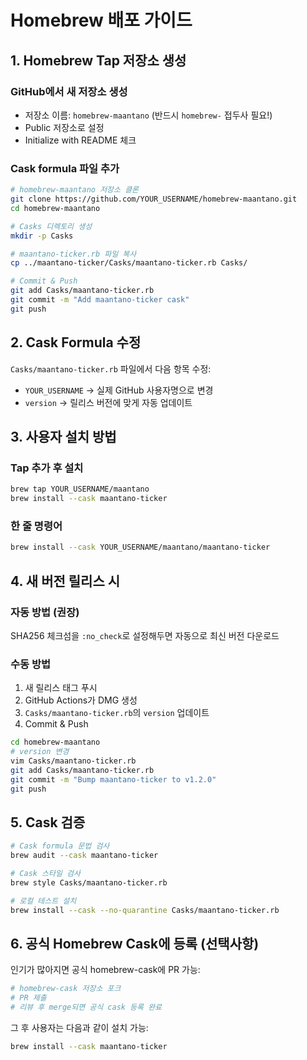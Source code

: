 # Homebrew 배포 가이드

## 1. Homebrew Tap 저장소 생성

### GitHub에서 새 저장소 생성
- 저장소 이름: `homebrew-maantano` (반드시 `homebrew-` 접두사 필요!)
- Public 저장소로 설정
- Initialize with README 체크

### Cask formula 파일 추가
```bash
# homebrew-maantano 저장소 클론
git clone https://github.com/YOUR_USERNAME/homebrew-maantano.git
cd homebrew-maantano

# Casks 디렉토리 생성
mkdir -p Casks

# maantano-ticker.rb 파일 복사
cp ../maantano-ticker/Casks/maantano-ticker.rb Casks/

# Commit & Push
git add Casks/maantano-ticker.rb
git commit -m "Add maantano-ticker cask"
git push
```

## 2. Cask Formula 수정

`Casks/maantano-ticker.rb` 파일에서 다음 항목 수정:
- `YOUR_USERNAME` → 실제 GitHub 사용자명으로 변경
- `version` → 릴리스 버전에 맞게 자동 업데이트

## 3. 사용자 설치 방법

### Tap 추가 후 설치
```bash
brew tap YOUR_USERNAME/maantano
brew install --cask maantano-ticker
```

### 한 줄 명령어
```bash
brew install --cask YOUR_USERNAME/maantano/maantano-ticker
```

## 4. 새 버전 릴리스 시

### 자동 방법 (권장)
SHA256 체크섬을 `:no_check`로 설정해두면 자동으로 최신 버전 다운로드

### 수동 방법
1. 새 릴리스 태그 푸시
2. GitHub Actions가 DMG 생성
3. `Casks/maantano-ticker.rb`의 `version` 업데이트
4. Commit & Push

```bash
cd homebrew-maantano
# version 변경
vim Casks/maantano-ticker.rb
git add Casks/maantano-ticker.rb
git commit -m "Bump maantano-ticker to v1.2.0"
git push
```

## 5. Cask 검증

```bash
# Cask formula 문법 검사
brew audit --cask maantano-ticker

# Cask 스타일 검사
brew style Casks/maantano-ticker.rb

# 로컬 테스트 설치
brew install --cask --no-quarantine Casks/maantano-ticker.rb
```

## 6. 공식 Homebrew Cask에 등록 (선택사항)

인기가 많아지면 공식 homebrew-cask에 PR 가능:

```bash
# homebrew-cask 저장소 포크
# PR 제출
# 리뷰 후 merge되면 공식 cask 등록 완료
```

그 후 사용자는 다음과 같이 설치 가능:
```bash
brew install --cask maantano-ticker
```

